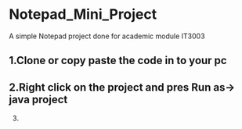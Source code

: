 # Notepad_Mini_Project
A simple Notepad project done for academic module IT3003


1.Clone or copy paste the code in to your pc
--------------------------------------------
2.Right click on the project and pres Run as-> java project
-------------------------------------------------------------
3.

